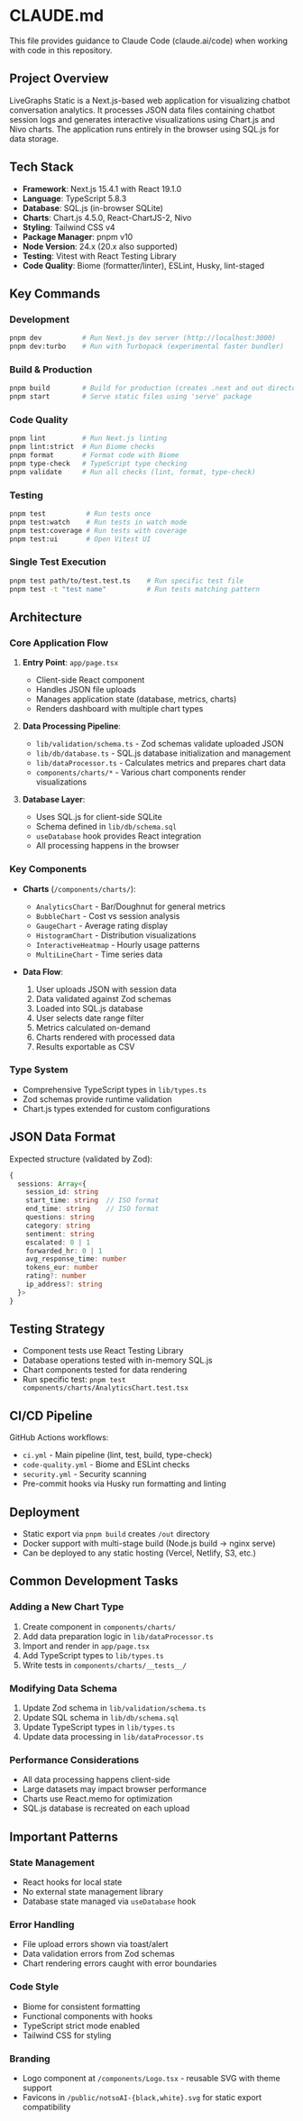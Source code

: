 # CLAUDE.md

This file provides guidance to Claude Code (claude.ai/code) when working with code in this repository.

## Project Overview

LiveGraphs Static is a Next.js-based web application for visualizing chatbot conversation analytics. It processes JSON data files containing chatbot session logs and generates interactive visualizations using Chart.js and Nivo charts. The application runs entirely in the browser using SQL.js for data storage.

## Tech Stack

- **Framework**: Next.js 15.4.1 with React 19.1.0
- **Language**: TypeScript 5.8.3
- **Database**: SQL.js (in-browser SQLite)
- **Charts**: Chart.js 4.5.0, React-ChartJS-2, Nivo
- **Styling**: Tailwind CSS v4
- **Package Manager**: pnpm v10
- **Node Version**: 24.x (20.x also supported)
- **Testing**: Vitest with React Testing Library
- **Code Quality**: Biome (formatter/linter), ESLint, Husky, lint-staged

## Key Commands

### Development
```bash
pnpm dev          # Run Next.js dev server (http://localhost:3000)
pnpm dev:turbo    # Run with Turbopack (experimental faster bundler)
```

### Build & Production
```bash
pnpm build        # Build for production (creates .next and out directories)
pnpm start        # Serve static files using 'serve' package
```

### Code Quality
```bash
pnpm lint         # Run Next.js linting
pnpm lint:strict  # Run Biome checks
pnpm format       # Format code with Biome
pnpm type-check   # TypeScript type checking
pnpm validate     # Run all checks (lint, format, type-check)
```

### Testing
```bash
pnpm test          # Run tests once
pnpm test:watch    # Run tests in watch mode
pnpm test:coverage # Run tests with coverage
pnpm test:ui       # Open Vitest UI
```

### Single Test Execution
```bash
pnpm test path/to/test.test.ts    # Run specific test file
pnpm test -t "test name"          # Run tests matching pattern
```

## Architecture

### Core Application Flow

1. **Entry Point**: `app/page.tsx`
   - Client-side React component
   - Handles JSON file uploads
   - Manages application state (database, metrics, charts)
   - Renders dashboard with multiple chart types

2. **Data Processing Pipeline**:
   - `lib/validation/schema.ts` - Zod schemas validate uploaded JSON
   - `lib/db/database.ts` - SQL.js database initialization and management
   - `lib/dataProcessor.ts` - Calculates metrics and prepares chart data
   - `components/charts/*` - Various chart components render visualizations

3. **Database Layer**:
   - Uses SQL.js for client-side SQLite
   - Schema defined in `lib/db/schema.sql`
   - `useDatabase` hook provides React integration
   - All processing happens in the browser

### Key Components

- **Charts** (`/components/charts/`):
  - `AnalyticsChart` - Bar/Doughnut for general metrics
  - `BubbleChart` - Cost vs session analysis
  - `GaugeChart` - Average rating display
  - `HistogramChart` - Distribution visualizations
  - `InteractiveHeatmap` - Hourly usage patterns
  - `MultiLineChart` - Time series data

- **Data Flow**:
  1. User uploads JSON with session data
  2. Data validated against Zod schemas
  3. Loaded into SQL.js database
  4. User selects date range filter
  5. Metrics calculated on-demand
  6. Charts rendered with processed data
  7. Results exportable as CSV

### Type System

- Comprehensive TypeScript types in `lib/types.ts`
- Zod schemas provide runtime validation
- Chart.js types extended for custom configurations

## JSON Data Format

Expected structure (validated by Zod):
```typescript
{
  sessions: Array<{
    session_id: string
    start_time: string  // ISO format
    end_time: string    // ISO format
    questions: string
    category: string
    sentiment: string
    escalated: 0 | 1
    forwarded_hr: 0 | 1
    avg_response_time: number
    tokens_eur: number
    rating?: number
    ip_address?: string
  }>
}
```

## Testing Strategy

- Component tests use React Testing Library
- Database operations tested with in-memory SQL.js
- Chart components tested for data rendering
- Run specific test: `pnpm test components/charts/AnalyticsChart.test.tsx`

## CI/CD Pipeline

GitHub Actions workflows:
- `ci.yml` - Main pipeline (lint, test, build, type-check)
- `code-quality.yml` - Biome and ESLint checks
- `security.yml` - Security scanning
- Pre-commit hooks via Husky run formatting and linting

## Deployment

- Static export via `pnpm build` creates `/out` directory
- Docker support with multi-stage build (Node.js build → nginx serve)
- Can be deployed to any static hosting (Vercel, Netlify, S3, etc.)

## Common Development Tasks

### Adding a New Chart Type
1. Create component in `components/charts/`
2. Add data preparation logic in `lib/dataProcessor.ts`
3. Import and render in `app/page.tsx`
4. Add TypeScript types to `lib/types.ts`
5. Write tests in `components/charts/__tests__/`

### Modifying Data Schema
1. Update Zod schema in `lib/validation/schema.ts`
2. Update SQL schema in `lib/db/schema.sql`
3. Update TypeScript types in `lib/types.ts`
4. Update data processing in `lib/dataProcessor.ts`

### Performance Considerations
- All data processing happens client-side
- Large datasets may impact browser performance
- Charts use React.memo for optimization
- SQL.js database is recreated on each upload

## Important Patterns

### State Management
- React hooks for local state
- No external state management library
- Database state managed via `useDatabase` hook

### Error Handling
- File upload errors shown via toast/alert
- Data validation errors from Zod schemas
- Chart rendering errors caught with error boundaries

### Code Style
- Biome for consistent formatting
- Functional components with hooks
- TypeScript strict mode enabled
- Tailwind CSS for styling

### Branding
- Logo component at `/components/Logo.tsx` - reusable SVG with theme support
- Favicons in `/public/notsoAI-{black,white}.svg` for static export compatibility